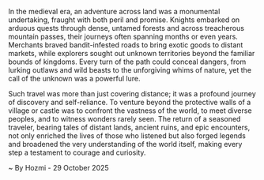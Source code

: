 
In the medieval era, an adventure across land was a monumental undertaking, fraught with both peril and promise. Knights embarked on arduous quests through dense, untamed forests and across treacherous mountain passes, their journeys often spanning months or even years. Merchants braved bandit-infested roads to bring exotic goods to distant markets, while explorers sought out unknown territories beyond the familiar bounds of kingdoms. Every turn of the path could conceal dangers, from lurking outlaws and wild beasts to the unforgiving whims of nature, yet the call of the unknown was a powerful lure.

Such travel was more than just covering distance; it was a profound journey of discovery and self-reliance. To venture beyond the protective walls of a village or castle was to confront the vastness of the world, to meet diverse peoples, and to witness wonders rarely seen. The return of a seasoned traveler, bearing tales of distant lands, ancient ruins, and epic encounters, not only enriched the lives of those who listened but also forged legends and broadened the very understanding of the world itself, making every step a testament to courage and curiosity.

~ By Hozmi - 29 October 2025
